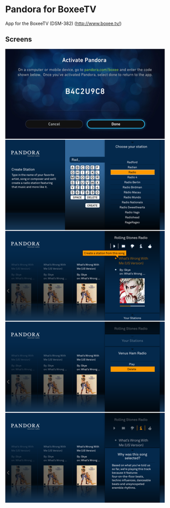 Pandora for BoxeeTV
=====================

App for the BoxeeTV (DSM-382) (http://www.boxee.tv/)

Screens
-------
<img src="/screens/pandora_05.png" width="600">
<img src="/screens/pandora_04.png" width="600">
<img src="/screens/pandora_01.png" width="600">
<img src="/screens/pandora_02.png" width="600">
<img src="/screens/pandora_03.png" width="600">
